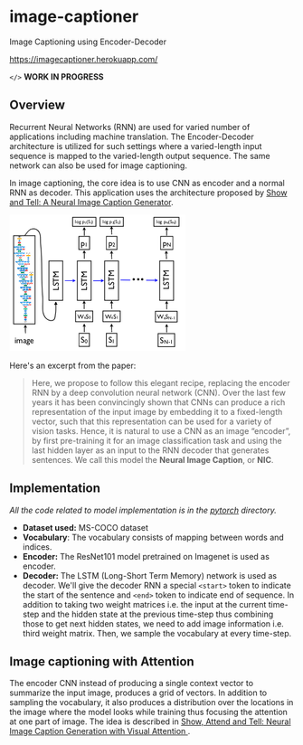 # image-captioner

Image Captioning using Encoder-Decoder

https://imagecaptioner.herokuapp.com/

`</>` **WORK IN PROGRESS**

## Overview

Recurrent Neural Networks (RNN) are used for varied number of applications including machine translation. The Encoder-Decoder architecture is utilized for such settings where a varied-length input sequence is mapped to the varied-length output sequence. The same network can also be used for image captioning.


In image captioning, the core idea is to use CNN as encoder and a normal RNN as decoder. This application uses the architecture proposed by [Show and Tell: A Neural Image Caption Generator](https://arxiv.org/abs/1411.4555).

![image captioner structure](pytorch/image_captioner_structure.png)

Here's an excerpt from the paper:
> Here, we propose to follow this elegant recipe, replacing the encoder RNN by a deep convolution neural network (CNN).  Over  the  last  few  years  it  has  been  convincingly shown that CNNs can produce a rich representation of the input image by embedding it to a fixed-length vector, such that this representation can be used for a variety of vision tasks. Hence, it is natural to use a CNN as an image “encoder”, by first pre-training it for an image classification task and using the last hidden layer as an input to the RNN decoder that generates sentences. We call this model the **Neural Image Caption**, or **NIC**.

## Implementation

_All the code related to model implementation is in the [pytorch](pytorch) directory._

* **Dataset used:** MS-COCO dataset
* **Vocabulary**: The vocabulary consists of mapping between words and indices.
* **Encoder:** The ResNet101 model pretrained on Imagenet is used as encoder.
* **Decoder:** The LSTM (Long-Short Term Memory) network is used as decoder. We'll give the decoder RNN a special `<start>` token to indicate the start of the sentence and `<end>` token to indicate end of sequence. In addition to taking two weight matrices i.e. the input at the current time-step and the hidden state at the previous time-step thus combining those to get next hidden states, we need to add image information i.e. third weight matrix. Then, we sample the vocabulary at every time-step.

## Image captioning with Attention

The encoder CNN instead of producing a single context vector to summarize the input image, produces a grid of vectors. In addition to sampling the vocabulary, it also produces a distribution over the locations in the image where the model looks while training thus focusing the attention at one part of image. The idea is described in [Show, Attend and Tell: Neural Image Caption Generation with Visual Attention
](https://arxiv.org/abs/1502.03044).
